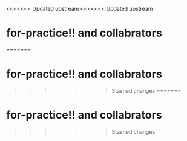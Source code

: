 <<<<<<< Updated upstream
<<<<<<< Updated upstream
# for-practice!! and collabrators

=======
# for-practice!! and collabrators
>>>>>>> Stashed changes
=======
# for-practice!! and collabrators
>>>>>>> Stashed changes
